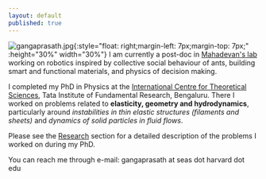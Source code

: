 ```yaml
---
layout: default
published: true
---
```

![gangaprasath.jpg]({{site.baseurl}}/gangaprasath.jpg){:style="float: right;margin-left: 7px;margin-top: 7px;" :height="30%" width="30%"}
I am currently a post-doc in [Mahadevan's lab](https://www.seas.harvard.edu/softmat/index.html) working on robotics inspired by collective social behaviour of ants, building smart and functional materials, and physics of decision making.

I completed my PhD in Physics at the [International Centre for Theoretical Sciences](https://www.icts.res.in), Tata Institute of Fundamental Research, Bengaluru. There I worked on problems related to **elasticity, geometry and hydrodynamics**, particularly around _instabilities in thin elastic structures (filaments and sheets)_ and _dynamics of solid particles in fluid flows_.

Please see the [Research](./research) section for a detailed description of the problems I worked on during my PhD.

<!--They can broadly be described as follows:

**Elasticity and geometry**

Small displacement theories in elasticity have become textbook material but the coupling of geometry in these theories is weak. Large deformation and geometry bring in fascinating new facets to material behaviour which can then be leveraged for desirable behaviour. These are relevant in phenomena ranging from differential growth problems in nature, micro-organismic motility, micro-fluidic parcelling of liquid droplets to movement of crop and tree canopies in wind. I look at these instabilities through table top experiments and theory.

**Hydrodynamics of particles**

Particles suspended in fluids are ubiquitous, examples include colloidal suspension, phytoplankton motion in ocean, suspended particulate matter in the atmosphere and collection of droplets inside clouds. The paramount hurdle in understanding the dynamics of these particles comes from the complicated nature of the governing equation (Maxey-Riley equations). I am interested in finding new ways to solve them without any ad-hoc approximations.-->

You can reach me through e-mail: gangaprasath at seas dot harvard dot edu
